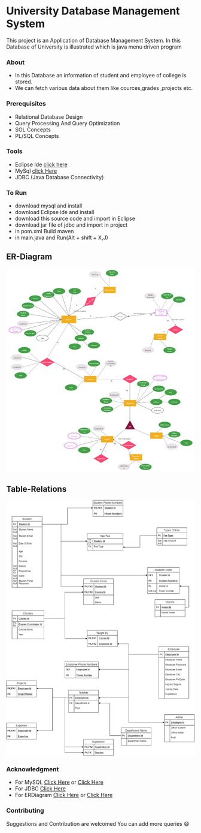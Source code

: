 # University Database Management System

This project is an Application of Database Management System. In this Database of University is illustrated which is java menu driven program

### About

* In this Database an information of student and employee of college is stored. 
* We can fetch various data about them like cources,grades ,projects etc. 

### Prerequisites

* Relational Database Design
* Query Processing And Query Optimization 
* SOL Concepts
* PL/SQL Concepts

### Tools

* Eclipse Ide [click here](https://www.eclipse.org)
* MySql [click Here](https://www.mysql.com)
* JDBC (Java Database Connectivity)

### To Run

* download mysql and install 
* download Eclipse ide and install
* download this source code and import in Eclipse
* download jar file of jdbc and import in project
* in pom.xml Build maven
* in main.java and Run(Alt + shift + X,J)

## ER-Diagram

![ER-Diagram](https://github.com/Keyur012/UniversityDatabaseManagementSystem/blob/master/diagrams/ErDiagram.png)

## Table-Relations

![Diagram](https://github.com/Keyur012/UniversityDatabaseManagementSystem/blob/master/diagrams/RelationalTables.png)

### Acknowledgment

* For MySQL [Click Here](https://www.mysqltutorial.org) or [Click Here](https://www.youtube.com/watch?v=vrscm0CiWgw&list=PLT9miexWCpPUoMztUQSvkPGR6SYSnqK4Z)
* For JDBC [Click Here](https://www.youtube.com/watch?v=y_YxwyYRJek&list=PLsyeobzWxl7rU7Jz3zDRpqB-EODzBbHOI)
* For ERDiagram [Click Here](https://creately.com) or [Click Here](https://app.diagrams.net)

### Contributing
	
Suggestions and Contribution are welcomed You can add more queries :smile: